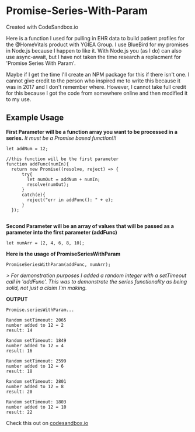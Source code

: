 # Promise-Series-With-Param
Created with CodeSandbox.io

Here is a function I used for pulling in EHR data to build patient profiles for the @HomeVitals product with YGIEA Group.  I use BlueBird for my promises in Node.js because I happen to like it.  With Node.js you (as I do) can also use async-await, but I have not taken the time research a replacment for 'Promise Series With Param'.

Maybe if I get the time I'll create an NPM package for this if there isn't one.  I cannot give credit to the person who inspired me to write this because it was in 2017 and I don't remember where.  However, I cannot take full credit for this because I got the code from somewhere online and then modified it to my use.

## Example Usage

**First Parameter will be a function array you want to be processed in a series.**  *It must be a Promise based function!!!*

```
let addNum = 12;

//this function will be the first parameter
function addFunc(numIn){
  return new Promise((resolve, reject) => {
      try{
        let numOut = addNum + numIn;
        resolve(numOut);
      }
      catch(e){
        reject("err in addFunc(): " + e);
      }
  });


```

**Second Parameter will be an array of values that will be passed as a parameter into the first parameter (addFunc)**

```
let numArr = [2, 4, 6, 8, 10];

```



**Here is the usage of PromiseSeriesWithParam**

```
PromiseSeriesWithParam(addFunc, numArr);

```


*> For demonstration purposes I added a random integer with a setTimeout call in 'addFunc'.  This was to demonstrate the series functionality as being solid, not just a claim I'm making.*


**OUTPUT**

```
Promise.seriesWithParam... 

Random setTimeout: 2065 
number added to 12 = 2 
result: 14 

Random setTimeout: 1849 
number added to 12 = 4 
result: 16 

Random setTimeout: 2599 
number added to 12 = 6 
result: 18 

Random setTimeout: 2801 
number added to 12 = 8 
result: 20 

Random setTimeout: 1803 
number added to 12 = 10 
result: 22 

```


Check this out on [codesandbox.io](https://codesandbox.io/s/promise-series-with-param-48bnp)
